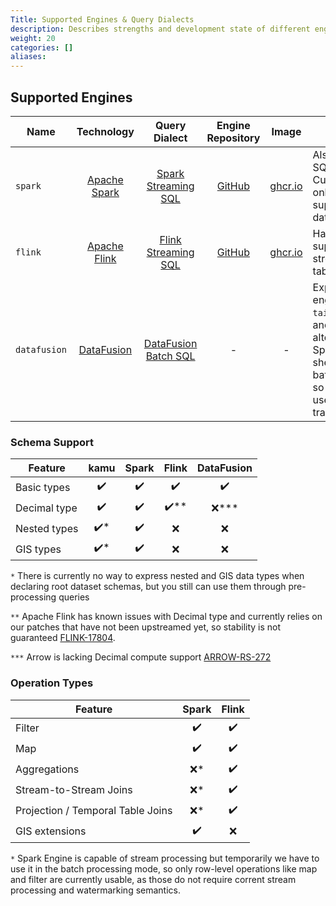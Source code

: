 ```yaml
---
Title: Supported Engines & Query Dialects
description: Describes strengths and development state of different engines supported by kamu
weight: 20
categories: []
aliases:
---
```


## Supported Engines

| Name         |                        Technology                        |                                                  Query Dialect                                                   |                    Engine Repository                     |                       Image                       | Notes                                                                                                                                                   |
| ------------ | :------------------------------------------------------: | :--------------------------------------------------------------------------------------------------------------: | :------------------------------------------------------: | :-----------------------------------------------: | ------------------------------------------------------------------------------------------------------------------------------------------------------- |
| `spark`      |        [Apache Spark](https://spark.apache.org/)         |                     [Spark Streaming SQL](https://spark.apache.org/docs/latest/sql-ref.html)                     | [GitHub](https://github.com/kamu-data/kamu-engine-spark) | [ghcr.io](https://ghcr.io/kamu-data/engine-spark) | Also used in SQL shell. Currently the only engine that supports GIS data.                                                                               |
| `flink`      |        [Apache Flink](https://flink.apache.org/)         | [Flink Streaming SQL](https://ci.apache.org/projects/flink/flink-docs-master/docs/dev/table/sql/gettingstarted/) | [GitHub](https://github.com/kamu-data/kamu-engine-flink) | [ghcr.io](https://ghcr.io/kamu-data/engine-flink) | Has best support for stream-to-table joins                                                                                                              |
| `datafusion` | [DataFusion](https://github.com/apache/arrow-datafusion) |                        [DataFusion Batch SQL](https://github.com/apache/arrow-datafusion)                        |                            -                             |                         -                         | Experimental engine used in `tail` command and as an alternative to Spark in SQL shell. It's batch-oriented so unlikely to be used for transformations. |

### Schema Support

| Feature      | kamu  | Spark | Flink | DataFusion |
| ------------ | :---: | :---: | :---: | :--------: |
| Basic types  |   ✔️   |   ✔️   |   ✔️   |     ✔️      |
| Decimal type |   ✔️   |   ✔️   |  ✔️**  |    ❌***    |
| Nested types |  ✔️*   |   ✔️   |   ❌   |     ❌      |
| GIS types    |  ✔️*   |   ✔️   |   ❌   |     ❌      |

`*` There is currently no way to express nested and GIS data types when declaring root dataset schemas, but you still can use them through pre-processing queries

`**` Apache Flink has known issues with Decimal type and currently relies on our patches that have not been upstreamed yet, so stability is not guaranteed [FLINK-17804](https://issues.apache.org/jira/browse/FLINK-17804).

`***` Arrow is lacking Decimal compute support [ARROW-RS-272](https://github.com/apache/arrow-rs/issues/272)

### Operation Types

| Feature                           | Spark | Flink |
| --------------------------------- | :---: | :---: |
| Filter                            |   ✔️   |   ✔️   |
| Map                               |   ✔️   |   ✔️   |
| Aggregations                      |  ❌*   |   ✔️   |
| Stream-to-Stream Joins            |  ❌*   |   ✔️   |
| Projection / Temporal Table Joins |  ❌*   |   ✔️   |
| GIS extensions                    |   ✔️   |   ❌   |

`*` Spark Engine is capable of stream processing but temporarily we have to use it in the batch processing mode, so only row-level operations like map and filter are currently usable, as those do not require corrent stream processing and watermarking semantics.